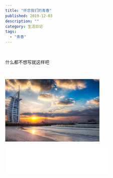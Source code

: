 ```yaml
---
title: "怀念我们的青春"
published: 2019-12-03
description: ""
category: 生活日记
tags: 
  - "青春"
---
```


 

什么都不想写就这样吧

 

![](assets/19-01-04-wKgB6lPxrSqAXO2EAAEiLv2DTjg11-300x200.jpeg)

<iframe src="//music.163.com/outchain/player?type=2&amp;id=1396140214&amp;auto=1&amp;height=66" width="330" height="86" frameborder="no" marginwidth="0" marginheight="0"></iframe>

